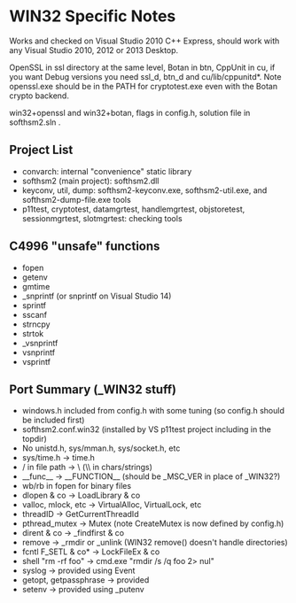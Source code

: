 # WIN32 Specific Notes

Works and checked on Visual Studio 2010 C++ Express, should work with any
Visual Studio 2010, 2012 or 2013 Desktop.

OpenSSL in ssl directory at the same level, Botan in btn, CppUnit in cu,
if you want Debug versions you need ssl_d, btn_d and cu/lib/cppunitd*.
Note openssl.exe should be in the PATH for cryptotest.exe even
with the Botan crypto backend.

win32+openssl and win32+botan, flags in config.h, solution file in
softhsm2.sln .

## Project List

- convarch: internal "convenience" static library
- softhsm2 (main project): softhsm2.dll
- keyconv, util, dump: softhsm2-keyconv.exe, softhsm2-util.exe, and
 softhsm2-dump-file.exe tools
- p11test, cryptotest, datamgrtest, handlemgrtest, objstoretest,
  sessionmgrtest, slotmgrtest: checking tools

## C4996 "unsafe" functions

- fopen
- getenv
- gmtime
- _snprintf (or snprintf on Visual Studio 14)
- sprintf
- sscanf
- strncpy
- strtok
- _vsnprintf
- vsnprintf
- vsprintf

## Port Summary (_WIN32 stuff)

- windows.h included from config.h with some tuning (so config.h should be
  included first)
- softhsm2.conf.win32 (installed by VS p11test project including in the topdir)
- No unistd.h, sys/mman.h, sys/socket.h, etc
- sys/time.h -> time.h
- / in file path -> \ (\\\\ in chars/strings)
- \_\_func\_\_ -> \_\_FUNCTION\_\_ (should be _MSC_VER in place of _WIN32?)
- wb/rb in fopen for binary files
- dlopen & co -> LoadLibrary & co
- valloc, mlock, etc -> VirtualAlloc, VirtualLock, etc
- threadID -> GetCurrentThreadId
- pthread_mutex -> Mutex (note CreateMutex is now defined by config.h)
- dirent & co -> _findfirst & co
- remove -> _rmdir or _unlink (WIN32 remove() doesn't handle directories)
- fcntl F_SETL & co* -> LockFileEx & co
- shell "rm -rf foo" -> cmd.exe "rmdir /s /q foo 2> nul"
- syslog -> provided using Event
- getopt, getpassphrase -> provided
- setenv -> provided using _putenv
